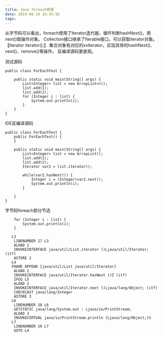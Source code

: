 ```yaml
---
title: Java foreach原理
date: 2019-06-19 16:34:16
tags:
---
```

从字节码可以看出，foreach使用了Iterator迭代器，循环判断hashNext()，用next()取操作对象。
Collection接口继承了Iterable接口，可以获取iterator对象。【Iterator<T> iterator();】
集合对象有对应的xxIterator，实现具体的hashNext()、next()、remove()等操作。
反编译源码更直观。


测试源码
```
public class ForEachTest {

    public static void main(String[] args) {
        List<Integer> list = new ArrayList<>();
        list.add(1);
        list.add(2);
        for (Integer i : list) {
            System.out.println(i);
        }
    }
}

```

IDE反编译源码
```
public class ForEachTest {
    public ForEachTest() {
    }

    public static void main(String[] args) {
        List<Integer> list = new ArrayList();
        list.add(1);
        list.add(2);
        Iterator var2 = list.iterator();

        while(var2.hasNext()) {
            Integer i = (Integer)var2.next();
            System.out.println(i);
        }

    }
}
```

字节码foreach部分节选

```
    for (Integer i : list) {
        System.out.println(i);
    }

   L3
    LINENUMBER 17 L3
    ALOAD 1
    INVOKEINTERFACE java/util/List.iterator ()Ljava/util/Iterator; (itf)
    ASTORE 2
   L4
   FRAME APPEND [java/util/List java/util/Iterator]
    ALOAD 2
    INVOKEINTERFACE java/util/Iterator.hasNext ()Z (itf)
    IFEQ L5
    ALOAD 2
    INVOKEINTERFACE java/util/Iterator.next ()Ljava/lang/Object; (itf)
    CHECKCAST java/lang/Integer
    ASTORE 3
   L6
    LINENUMBER 18 L6
    GETSTATIC java/lang/System.out : Ljava/io/PrintStream;
    ALOAD 3
    INVOKEVIRTUAL java/io/PrintStream.println (Ljava/lang/Object;)V
   L7
    LINENUMBER 19 L7
    GOTO L4
```
